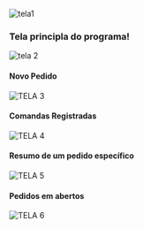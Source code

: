              
![tela1](https://github.com/user-attachments/assets/37dccfc9-58d3-48f8-a210-4c7142efb3d3) <h3>Tela principla do programa!</h3>

![tela 2](https://github.com/user-attachments/assets/f6a90a67-430c-46a4-80c9-97db3ca442af) <h4>Novo Pedido</h4>
![TELA 3](https://github.com/user-attachments/assets/c1a33cac-3807-4ce2-ab09-a6f4d620b554) <h4>Comandas Registradas</h4>
![TELA 4](https://github.com/user-attachments/assets/13d9d3e8-deba-4359-9bd7-be0ca621954f) <h4>Resumo de um pedido específico</h4>
![TELA 5](https://github.com/user-attachments/assets/8582371f-c722-40f0-b5fb-c8a78392a5b1) <h4>Pedidos em abertos</h4>
![TELA 6](https://github.com/user-attachments/assets/0f7a873c-6b10-42a3-9f78-75a470727dd8) 
